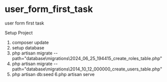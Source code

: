 # user_form_first_task
user form first task

Setup Project
1. composer update
2. setup database
3. php artisan migrate --path="database\migrations\2024_06_25_194415_create_roles_table.php"
4. php artisan migrate --path="database\migrations\2014_10_12_000000_create_users_table.php"
5. php artisan db:seed
6.php artisan serve
